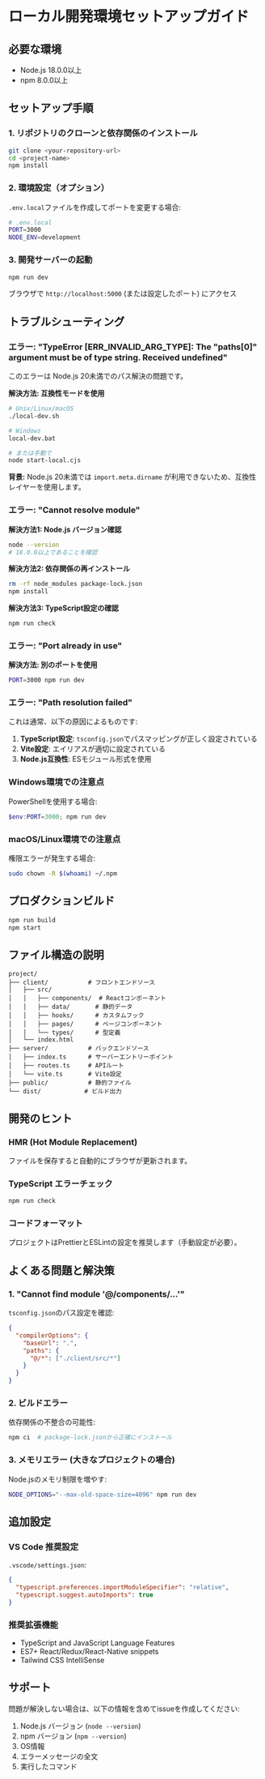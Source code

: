# ローカル開発環境セットアップガイド

## 必要な環境

- Node.js 18.0.0以上
- npm 8.0.0以上

## セットアップ手順

### 1. リポジトリのクローンと依存関係のインストール

```bash
git clone <your-repository-url>
cd <project-name>
npm install
```

### 2. 環境設定（オプション）

`.env.local`ファイルを作成してポートを変更する場合:

```bash
# .env.local
PORT=3000
NODE_ENV=development
```

### 3. 開発サーバーの起動

```bash
npm run dev
```

ブラウザで `http://localhost:5000` (または設定したポート) にアクセス

## トラブルシューティング

### エラー: "TypeError [ERR_INVALID_ARG_TYPE]: The "paths[0]" argument must be of type string. Received undefined"

このエラーは Node.js 20未満でのパス解決の問題です。

**解決方法: 互換性モードを使用**
```bash
# Unix/Linux/macOS
./local-dev.sh

# Windows
local-dev.bat

# または手動で
node start-local.cjs
```

**背景:** Node.js 20未満では `import.meta.dirname` が利用できないため、互換性レイヤーを使用します。

### エラー: "Cannot resolve module"

**解決方法1: Node.js バージョン確認**
```bash
node --version
# 18.0.0以上であることを確認
```

**解決方法2: 依存関係の再インストール**
```bash
rm -rf node_modules package-lock.json
npm install
```

**解決方法3: TypeScript設定の確認**
```bash
npm run check
```

### エラー: "Port already in use"

**解決方法: 別のポートを使用**
```bash
PORT=3000 npm run dev
```

### エラー: "Path resolution failed"

これは通常、以下の原因によるものです:

1. **TypeScript設定**: `tsconfig.json`でパスマッピングが正しく設定されている
2. **Vite設定**: エイリアスが適切に設定されている
3. **Node.js互換性**: ESモジュール形式を使用

### Windows環境での注意点

PowerShellを使用する場合:
```powershell
$env:PORT=3000; npm run dev
```

### macOS/Linux環境での注意点

権限エラーが発生する場合:
```bash
sudo chown -R $(whoami) ~/.npm
```

## プロダクションビルド

```bash
npm run build
npm start
```

## ファイル構造の説明

```
project/
├── client/           # フロントエンドソース
│   ├── src/
│   │   ├── components/  # Reactコンポーネント
│   │   ├── data/       # 静的データ
│   │   ├── hooks/      # カスタムフック
│   │   ├── pages/      # ページコンポーネント
│   │   └── types/      # 型定義
│   └── index.html
├── server/           # バックエンドソース
│   ├── index.ts      # サーバーエントリーポイント
│   ├── routes.ts     # APIルート
│   └── vite.ts       # Vite設定
├── public/           # 静的ファイル
└── dist/            # ビルド出力
```

## 開発のヒント

### HMR (Hot Module Replacement)
ファイルを保存すると自動的にブラウザが更新されます。

### TypeScript エラーチェック
```bash
npm run check
```

### コードフォーマット
プロジェクトはPrettierとESLintの設定を推奨します（手動設定が必要）。

## よくある問題と解決策

### 1. "Cannot find module '@/components/...'"

`tsconfig.json`のパス設定を確認:
```json
{
  "compilerOptions": {
    "baseUrl": ".",
    "paths": {
      "@/*": ["./client/src/*"]
    }
  }
}
```

### 2. ビルドエラー

依存関係の不整合の可能性:
```bash
npm ci  # package-lock.jsonから正確にインストール
```

### 3. メモリエラー (大きなプロジェクトの場合)

Node.jsのメモリ制限を増やす:
```bash
NODE_OPTIONS="--max-old-space-size=4096" npm run dev
```

## 追加設定

### VS Code 推奨設定

`.vscode/settings.json`:
```json
{
  "typescript.preferences.importModuleSpecifier": "relative",
  "typescript.suggest.autoImports": true
}
```

### 推奨拡張機能
- TypeScript and JavaScript Language Features
- ES7+ React/Redux/React-Native snippets
- Tailwind CSS IntelliSense

## サポート

問題が解決しない場合は、以下の情報を含めてissueを作成してください:

1. Node.js バージョン (`node --version`)
2. npm バージョン (`npm --version`)
3. OS情報
4. エラーメッセージの全文
5. 実行したコマンド